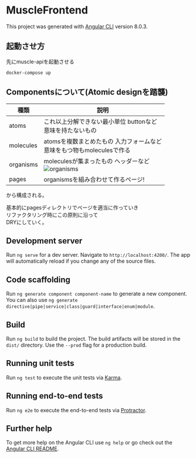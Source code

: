 # MuscleFrontend

This project was generated with [Angular CLI](https://github.com/angular/angular-cli) version 8.0.3.

## 起動させ方
先にmuscle-apiを起動させる
```
docker-compose up
```

## Componentsについて(Atomic designを踏襲)

|種類|説明|
|---|---|
| atoms | これ以上分解できない最小単位 buttonなど<br>意味を持たないもの |
| molecules | atomsを複数まとめたもの 入力フォームなど<br>意味をもつ物もmoleculesで作る |
| organisms | moleculesが集まったもの ヘッダーなど<br> ![organisms](https://blog.kubosho.com/images/using-atomic-design/organisms.png "organisms") |
| pages | organismsを組み合わせて作るページ! |
から構成される。

基本的にpagesディレクトリでページを適当に作っていき  
リファクタリング時にこの原則に沿って  
DRYにしていく。

## Development server

Run `ng serve` for a dev server. Navigate to `http://localhost:4200/`. The app will automatically reload if you change any of the source files.

## Code scaffolding

Run `ng generate component component-name` to generate a new component. You can also use `ng generate directive|pipe|service|class|guard|interface|enum|module`.

## Build

Run `ng build` to build the project. The build artifacts will be stored in the `dist/` directory. Use the `--prod` flag for a production build.

## Running unit tests

Run `ng test` to execute the unit tests via [Karma](https://karma-runner.github.io).

## Running end-to-end tests

Run `ng e2e` to execute the end-to-end tests via [Protractor](http://www.protractortest.org/).

## Further help

To get more help on the Angular CLI use `ng help` or go check out the [Angular CLI README](https://github.com/angular/angular-cli/blob/master/README.md).
